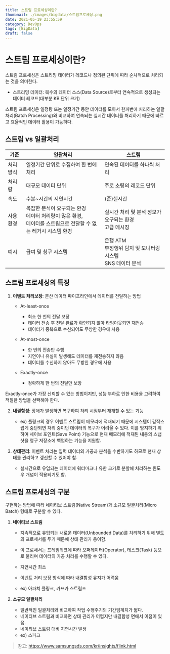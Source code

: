 ```yaml
---
title: 스트림 프로세싱이란?
thumbnail: ./images/bigdata/스트림프로세싱.png
date: 2021-05-19 23:55:59
category: DevOps
tags: [BigData]
draft: false
---
```


# 스트림 프로세싱이란?
스트림 프로세싱은 스트리밍 데이터가 레코드나 정의된 단위에 따라 순차적으로 처리되는 것을 의미한다.
- 스트리밍 데이터: 복수의 데이터 소스(Data Source)로부터 연속적으로 생성되는 데이터 레코드(대부분 KB 단위 크기)

스트림 프로세싱은 일정량 또는 일정기간 동안 데이터를 모아서 한꺼번에 처리하는 일괄처리(Batch Processing)와 비교하여 연속되는 실시간 데이터를 처리하기 때문에 빠르고 효율적인 데이터 활용이 가능하다.

## 스트림 vs 일괄처리

| 기준     | 일괄처리                                                     | 스트림                                                       |
| -------- | ------------------------------------------------------------ | ------------------------------------------------------------ |
| 처리방식 | 일정기간 단위로 수집하여 한 번에 처리                        | 연속된 데이터를 하나씩 처리                                  |
| 처리량   | 대규모 데이터 단위                                           | 주로 소량의 레코드 단위                                      |
| 속도     | 수분~시간의 지연시간                                         | (준)실시간                                                   |
| 사용환경 | 복잡한 분석이 요구되는 환경<br/>데이터 처리량이 많은 환경,<br/>데이터를 스트림으로 전달할 수 없는 레거시 시스템 환경 | 실시간 처리 및 분석 정보가 요구되는 환경<br />고급 메시징    |
| 예시     | 급여 및 청구 시스템                                          | 은행 ATM<br />부정행위 탐지 및 모니터링 시스템<br />SNS 데이터 분석 |



## 스트림 프로세싱의 특징

1. **이벤트 처리보장**: 분산 데이터 파이프라인에서 데이터를 전달하는 방법

   - At-least-once
     - 최소 한 번의 전달 보장
     - 데이터 전송 후 전달 완료가 확인되지 않아 타임아웃되면 재전송
     - 데이터가 중복으로 수신되어도 무방한 경우에 사용

   - At-most-once
     - 한 번의 전송만 수행
     - 지연이나 유실이 발생해도 데이터를 재전송하지 않음
     - 데이터를 수신하지 않아도 무방한 경우에 사용

   - Exactly-once
     - 정확하게 한 번의 전달만 보장

Exactly-once가 가장 신뢰할 수 있는 방법이지만, 성능 부하로 인한 비용을 고려하여 적절한 방법을 선택해야 한다.



2. **내결함성**: 장애가 발생하면 복구하여 처리 시점부터 재개할 수 있는 기능
   - ex) 플링크의 경우 이벤트 스트림이 메모리에 적재되기 때문에 시스템이 갑작스럽게 중단되면 처리 중이던 데이터의 복구가 어려울 수 있다. 이를 방지하기 위하여 세이브 포인트(Save Point) 기능으로 현재 메모리에 적재된 내용의 스냅샷을 영구 저장소에 백업하는 기능을 지원함.



3. **상태관리**: 이벤트 처리는 입력 데이터의 가공과 분석을 수반하기도 하므로 현재 상태를 관리하고 갱신할 수 있어야 함.
   - 실시간으로 유입되는 데이터에 워터마크나 유한 크기로 분할해 처리하는 윈도우 개념이 적용되기도 함.



## 스트림 프로세싱의 구분

구현하는 방법에 따라 네이티브 스트림(Native Stream)과 소규모 일괄처리(Micro Batch) 형태로 구분할 수 있다.

1. **네이티브 스트림**
   - 지속적으로 유입되는 새로운 데이터(Unbounded Data)를 처리하기 위해 별도의 프로세서를 두기 때문에 상태 관리가 용이함.
   - 이 프로세서는 프레임워크에 따라 오퍼레이터(Operator), 테스크(Task) 등으로 불리며 데이터의 가공 처리를 수행할 수 있다.
   
   - 지연시간 최소
   - 이벤트 처리 보장 방식에 따라 내결함성 유지가 어려움
   - ex) 아파치 플링크, 카프카 스트림즈
   
2. **소규모 일괄처리**
   - 일반적인 일괄처리와 비교하여 작업 수행주기의 기간임계치가 짧다.
   - 네이티브 스트림과 비교하면 상태 관리가 어렵지만 내결함성 면에서 이점이 있음.
   - 네이티브 스트림 대비 지연시간 발생
   - ex) 스파크



> 참고: https://www.samsungsds.com/kr/insights/flink.html